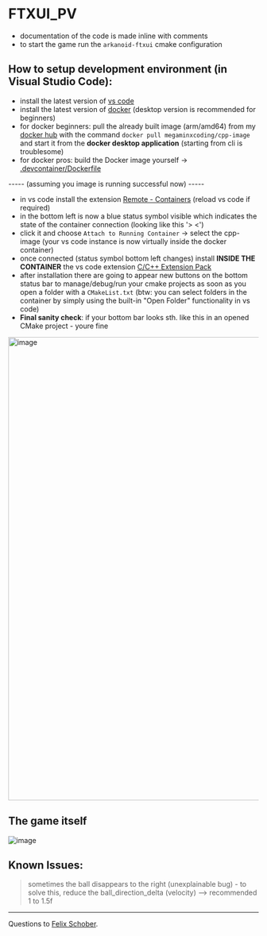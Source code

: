 # FTXUI_PV

- documentation of the code is made inline with comments
- to start the game run the `arkanoid-ftxui` cmake configuration

## How to setup development environment (in Visual Studio Code): 

- install the latest version of [vs code](https://code.visualstudio.com/download) 
- install the latest version of [docker](https://docs.docker.com/get-docker/) (desktop version is recommended for beginners)
- for docker beginners: pull the already built image (arm/amd64) from my [docker hub](https://hub.docker.com/repository/docker/megaminxcoding/cpp-image) with the command `docker pull megaminxcoding/cpp-image` and start it from the **docker desktop application** (starting from cli is troublesome)
- for docker pros: build the Docker image yourself -> [.devcontainer/Dockerfile](.devcontainer/Dockerfile)

----- (assuming you image is running successful now) -----
- in vs code install the extension [Remote - Containers](https://marketplace.visualstudio.com/items?itemName=ms-vscode-remote.remote-containers) (reload vs code if required)
- in the bottom left is now a blue status symbol visible which indicates the state of the container connection (looking like this '> <')
- click it and choose `Attach to Running Container` -> select the cpp-image (your vs code instance is now virtually inside the docker container)
- once connected (status symbol bottom left changes) install **INSIDE THE CONTAINER** the vs code extension [C/C++ Extension Pack](https://marketplace.visualstudio.com/items?itemName=ms-vscode.cpptools-extension-pack)
- after installation there are going to appear new buttons on the bottom status bar to manage/debug/run your cmake projects as soon as you open a folder with a `CMakeList.txt` (btw: you can select folders in the container by simply using the built-in "Open Folder" functionality in vs code)
- **Final sanity check**: if your bottom bar looks sth. like this in an opened CMake project - youre fine
<img width="933" alt="image" src="https://media.github.fh-zwickau.de/user/189/files/58c70970-baf3-43f9-9685-4b3776b81cd4">

  

## The game itself

![image](https://media.github.fh-zwickau.de/user/189/files/d6144600-6a5f-446b-9e5a-8f988521b509)




## Known Issues:
> sometimes the ball disappears to the right (unexplainable bug) - to solve this, reduce the ball_direction_delta (velocity) --> recommended 1 to 1.5f

---
Questions to [Felix Schober](mailto@felix.schober.jc3@fh-zwickau.de).

